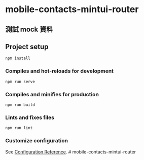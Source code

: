 # mobile-contacts-mintui-router

## 測試 mock 資料

## Project setup

```
npm install
```

### Compiles and hot-reloads for development

```
npm run serve
```

### Compiles and minifies for production

```
npm run build
```

### Lints and fixes files

```
npm run lint
```

### Customize configuration

See [Configuration Reference](https://cli.vuejs.org/config/).
#   m o b i l e - c o n t a c t s - m i n t u i - r o u t e r 
 
 
